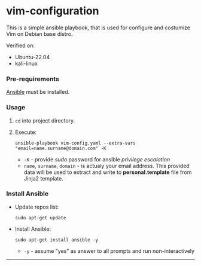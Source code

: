 # vim-configuration


This is a simple ansible playbook, that is used for configure and costumize Vim on Debian base distro.

Verified on: 
* Ubuntu-22.04
* kali-linux

### Pre-requirements

[Ansible](#install-ansible) must be installed.

### Usage

1. `cd` into project directory.
2. Execute:
	
	`ansible-playbook vim-config.yaml --extra-vars "email=name.surname@domain.com" -K`
	* `-K` - provide *sudo* password for ansible *privilege escalation*
	* `name`, `surname`, `domain` - is actualy your email address.
		This provided data will be used to extract and write to **personal.template** file from Jinja2 template.


### Install Ansible

* Update repos list:

	`sudo apt-get update`

* Install Ansible:

	`sudo apt-get install ansible -y`
	* `-y` - assume "yes" as answer to all prompts and run non-interactively


---
